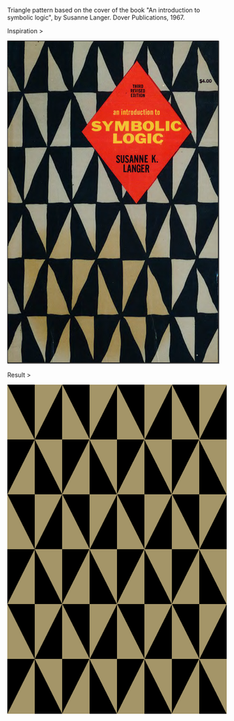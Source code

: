 Triangle pattern based on the cover of the book "An introduction to symbolic logic", by Susanne Langer. Dover Publications, 1967.

Inspiration >

![book cover](./cover.png)

Result >

![trianglePattern](./trianglePattern.png)

